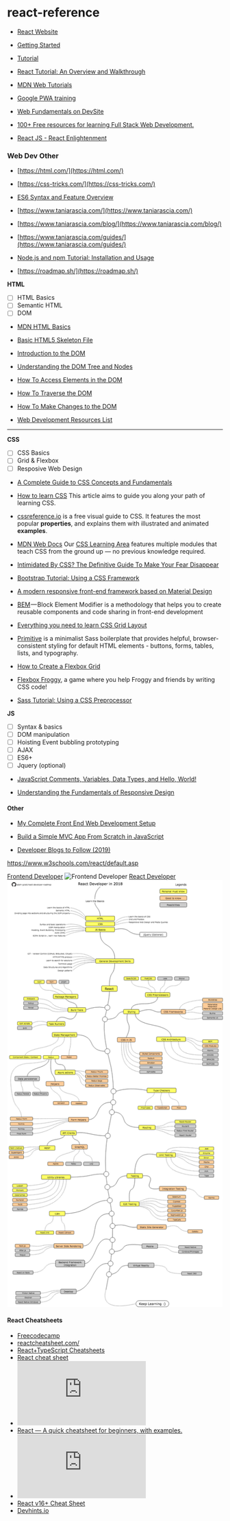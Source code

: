 # react-reference

- [React Website](https://reactjs.org/)

- [Getting Started](https://reactjs.org/docs/getting-started.html)

- [Tutorial](https://reactjs.org/tutorial/tutorial.html)

- [React Tutorial: An Overview and Walkthrough](https://www.taniarascia.com/getting-started-with-react/)

- [MDN Web Tutorials](https://developer.mozilla.org/en-US/docs/Web/Tutorials)

- [Google PWA training](https://developers.google.com/web/ilt/pwa)

- [Web Fundamentals on DevSite](https://github.com/google/WebFundamentals)

- [100+ Free resources for learning Full Stack Web Development.](https://github.com/bmorelli25/Become-A-Full-Stack-Web-Developer)

- [React JS - React Enlightenment](https://www.reactenlightenment.com/)

### Web Dev Other

- [https://html.com/](https://html.com/)

- [https://css-tricks.com/](https://css-tricks.com/)

- [ES6 Syntax and Feature Overview](https://www.taniarascia.com/es6-syntax-and-feature-overview/)

- [https://www.taniarascia.com/](https://www.taniarascia.com/)
- [https://www.taniarascia.com/blog/](https://www.taniarascia.com/blog/)
- [https://www.taniarascia.com/guides/](https://www.taniarascia.com/guides/)

- [Node.js and npm Tutorial: Installation and Usage](https://www.taniarascia.com/how-to-install-and-use-node-js-and-npm-mac-and-windows/)

- [https://roadmap.sh/](https://roadmap.sh/)

**HTML**

 - [ ] HTML Basics
 - [ ] Semantic HTML
 - [ ] DOM

- [MDN HTML Basics](https://developer.mozilla.org/en-US/docs/Learn/HTML)

- [Basic HTML5 Skeleton File](https://www.taniarascia.com/basic-html5-file/)

- [Introduction to the DOM](https://www.taniarascia.com/introduction-to-the-dom/)

- [Understanding the DOM Tree and Nodes](https://www.taniarascia.com/understanding-the-dom-tree-and-nodes/)

- [How To Access Elements in the DOM](https://www.taniarascia.com/how-to-access-elements-in-the-dom/)

- [How To Traverse the DOM](https://www.taniarascia.com/how-to-traverse-the-dom/)

- [How To Make Changes to the DOM](https://www.taniarascia.com/how-to-make-changes-to-the-dom/)

- [Web Development Resources List](https://www.appbrewery.co/p/web-development-course-resources)

<hr>

**CSS**
- [ ] CSS Basics
- [ ] Grid & Flexbox
- [ ] Resposive Web Design 

- [A Complete Guide to CSS Concepts and Fundamentals](https://www.taniarascia.com/overview-of-css-concepts/)

- [How to learn CSS](https://www.smashingmagazine.com/2019/01/how-to-learn-css/) This article aims to guide you along your path of learning CSS.

- [cssreference.io](https://cssreference.io/) is a free visual guide to CSS. It features the most popular **properties**, and explains them with illustrated and animated **examples**.

- [MDN Web Docs](https://developer.mozilla.org/en-US/docs/Web/CSS) Our  [CSS Learning Area](https://developer.mozilla.org/en-US/docs/Learn/CSS)  features multiple modules that teach CSS from the ground up — no previous knowledge required.

- [Intimidated By CSS? The Definitive Guide To Make Your Fear Disappear](https://html.com/css/)

- [Bootstrap Tutorial: Using a CSS Framework](https://www.taniarascia.com/what-is-bootstrap-and-how-do-i-use-it/)

- [A modern responsive front-end framework based on Material Design](https://materializecss.com/)

- [BEM](http://getbem.com/) — Block Element Modifier is a methodology that helps you to create reusable components and code sharing in front-end development

- [Everything you need to learn CSS Grid Layout](https://gridbyexample.com/)

- [Primitive](https://taniarascia.github.io/primitive/) is a minimalist Sass boilerplate that provides helpful, browser-consistent styling for default HTML elements - buttons, forms, tables, lists, and typography.

- [How to Create a Flexbox Grid](https://www.taniarascia.com/easiest-flex-grid-ever/)

- [Flexbox Froggy](https://flexboxfroggy.com/), a game where you help Froggy and friends by writing CSS code!

- [Sass Tutorial: Using a CSS Preprocessor](https://www.taniarascia.com/learn-sass-now/)

**JS**
- [ ] Syntax & basics
- [ ] DOM manipulation
- [ ] Hoisting Event bubbling prototyping
- [ ] AJAX
- [ ] ES6+
- [ ] Jquery (optional)

- [JavaScript Comments, Variables, Data Types, and Hello, World!](https://www.taniarascia.com/javascript-day-one/)

- [Understanding the Fundamentals of Responsive Design](https://www.taniarascia.com/you-dont-need-a-framework/)

#### Other

- [My Complete Front End Web Development Setup](https://www.taniarascia.com/my-front-end-web-development-setup/)

- [Build a Simple MVC App From Scratch in JavaScript](https://www.taniarascia.com/javascript-mvc-todo-app/)

- [Developer Blogs to Follow (2019)](https://www.taniarascia.com/developer-blogs-to-follow-2019/)

https://www.w3schools.com/react/default.asp

[Frontend Developer](https://roadmap.sh/frontend/resources)
![Frontend Developer](https://roadmap.sh/roadmaps/frontend.png)
[React Developer](https://medium.com/javarevisited/the-2019-react-js-developer-roadmap-9a8e290b8a56)
![React Roadmap - adam/golab](https://raw.githubusercontent.com/adam-golab/react-developer-roadmap/master/roadmap.png)


#### React Cheatsheets

- [Freecodecamp](https://www.freecodecamp.org/news/the-react-cheatsheet-for-2020/)
- [reactcheatsheet.com/](https://reactcheatsheet.com/)
- [React+TypeScript Cheatsheets](https://github.com/typescript-cheatsheets/react)
- [React cheat sheet](http://www.developer-cheatsheets.com/react)
- ![RCS](https://ihatetomatoes.net/wp-content/uploads/2017/01/react-cheat-sheet.pdf)
- [React — A quick cheatsheet for beginners, with examples.](https://blog.usejournal.com/react-a-quick-cheatsheet-for-beginners-with-examples-b2b04a5ca571)
- ![RSC](https://www.salesforce.com/content/dam/web/en_us/www/assets/pdf/datasheets/ms-react-js-cheatsheet-salesforce-argentina.pdf)
- [React v16+ Cheat Sheet](https://medium.com/better-programming/this-react-cheat-sheet-includes-all-of-v16-63efc739ad88)
- [Devhints.io](https://devhints.io/react)
